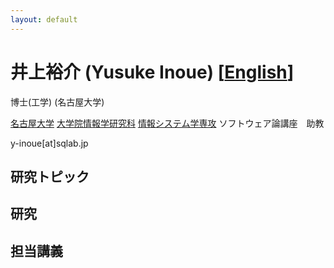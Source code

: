 ```yaml
---
layout: default
---
```

# 井上裕介 (Yusuke Inoue) [[English](./inoue_yusuke_en)]

<!-- ![結縁](./assets/images/papa2-small.JPG)-->

博士(工学) (名古屋大学)

[名古屋大学](https://www.nagoya-u.ac.jp) [大学院情報学研究科](https://www.i.nagoya-u.ac.jp) 
[情報システム学専攻](https://www.i.nagoya-u.ac.jp/gs/css/) ソフトウェア論講座　助教

y-inoue[at]sqlab.jp

## 研究トピック


## 研究

## 担当講義
